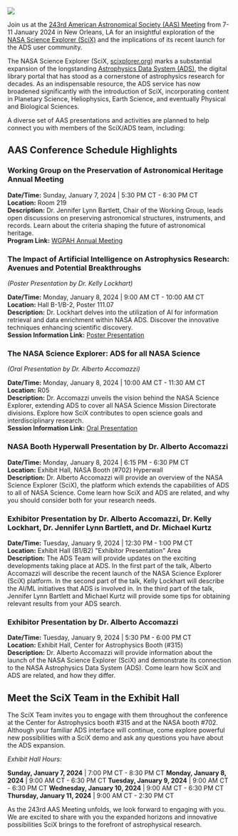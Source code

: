 <img class="img-thumbnail" src="{{ site.baseurl }}/blog/images/blog_2024-03-01_AASHeader.png" />

Join us at the [243rd American Astronomical Society (AAS) Meeting](https://aas.org/meetings/aas243) from 7-11 January 2024 in New Orleans, LA for an insightful exploration of the [NASA Science Explorer (SciX)](https://www.scixplorer.org/) and the implications of its recent launch for the ADS user community.

The NASA Science Explorer (SciX, [scixplorer.org](https://www.scixplorer.org/)) marks a substantial expansion of the longstanding [Astrophysics Data System (ADS)](https://ui.adsabs.harvard.edu/about/), the digital library portal that has stood as a cornerstone of astrophysics research for decades. As an indispensable resource, the ADS service has now broadened significantly with the introduction of SciX, incorporating content in Planetary Science, Heliophysics, Earth Science, and eventually Physical and Biological Sciences.

A diverse set of AAS presentations and activities are planned to help connect you with members of the SciX/ADS team, including:

## AAS Conference Schedule Highlights
### Working Group on the Preservation of Astronomical Heritage Annual Meeting

**Date/Time:** Sunday, January 7, 2024 | 5:30 PM CT - 6:30 PM CT  
**Location:** Room 219  
**Description:** Dr. Jennifer Lynn Bartlett, Chair of the Working Group, leads open discussions on preserving astronomical structures, instruments, and records. Learn about the criteria shaping the future of astronomical heritage.  
**Program Link:** [WGPAH Annual Meeting](https://submissions.mirasmart.com/AAS243/Itinerary/EventDetail.aspx?evt=198)

### The Impact of Artificial Intelligence on Astrophysics Research: Avenues and Potential Breakthroughs 
*(Poster Presentation by Dr. Kelly Lockhart)*

**Date/Time:**  Monday, January 8, 2024 | 9:00 AM CT - 10:00 AM CT  
**Location:** Hall B-1/B-2, Poster 111.07  
**Description:** Dr. Lockhart delves into the utilization of AI for information retrieval and data enrichment within NASA ADS. Discover the innovative techniques enhancing scientific discovery.  
**Session Information Link:** [Poster Presentation](https://submissions.mirasmart.com/AAS243/Itinerary/EventDetail.aspx?evt=177)

### The NASA Science Explorer: ADS for all NASA Science 
*(Oral Presentation by Dr. Alberto Accomazzi)*

**Date/Time:** Monday, January 8, 2024 | 10:00 AM CT - 11:30 AM CT  
**Location:** R05  
**Description:** Dr. Accomazzi unveils the vision behind the NASA Science Explorer, extending ADS to cover all NASA Science Mission Directorate divisions. Explore how SciX contributes to open science goals and interdisciplinary research.  
**Session Information Link:** [Oral Presentation](https://submissions.mirasmart.com/AAS243/Itinerary/PresentationDetail.aspx?evdid=2666)

### NASA Booth Hyperwall Presentation by Dr. Alberto Accomazzi
**Date/Time:** Monday, January 8, 2024 | 6:15 PM - 6:30 PM CT  
**Location:** Exhibit Hall, NASA Booth (#702) Hyperwall  
**Description:** Dr. Alberto Accomazzi will provide an overview of the NASA Science Explorer (SciX), the platform which extends the capabilities of ADS to all of NASA Science. Come learn how SciX and ADS are related, and why you should consider both for your research needs.

### Exhibitor Presentation by Dr. Alberto Accomazzi, Dr. Kelly Lockhart, Dr. Jennifer Lynn Bartlett, and Dr. Michael Kurtz
**Date/Time:** Tuesday, January 9, 2024 | 12:30 PM - 1:00 PM CT  
**Location:** Exhibit Hall (B1/B2) "Exhibitor Presentation" Area  
**Description:** The ADS Team will provide updates on the exciting developments taking place at ADS. In the first part of the talk, Alberto Accomazzi will describe the recent launch of the NASA Science Explorer (SciX) platform. In the second part of the talk, Kelly Lockhart will describe the AI/ML initiatives that ADS is involved in. In the third part of the talk, Jennifer Lynn Bartlett and Michael Kurtz will provide some tips for obtaining relevant results from your ADS search. 

### Exhibitor Presentation by Dr. Alberto Accomazzi
**Date/Time:** Tuesday, January 9, 2024 | 5:30 PM - 6:00 PM CT  
**Location:** Exhibit Hall, Center for Astrophysics Booth (#315)  
**Description:** Dr. Alberto Accomazzi will provide information about the launch of the NASA Science Explorer (SciX) and demonstrate its connection to the NASA Astrophysics Data System (ADS). Come learn how SciX and ADS are related, and how they differ.

## Meet the SciX Team in the Exhibit Hall
The SciX Team invites you to engage with them throughout the conference at the Center for Astrophysics booth #315 and at the NASA booth #702.  Although your familiar ADS interface will continue, come explore powerful new possibilities with a SciX demo and ask any questions you have about the ADS expansion.

_Exhibit Hall Hours:_

**Sunday, January 7, 2024** | 7:00 PM CT - 8:30 PM CT
**Monday, January 8, 2024** | 9:00 AM CT - 6:30 PM CT
**Tuesday, January 9, 2024** | 9:00 AM CT - 6:30 PM CT
**Wednesday, January 10, 2024** | 9:00 AM CT - 6:30 PM CT
**Thursday, January 11, 2024** | 9:00 AM CT - 2:30 PM CT

As the 243rd AAS Meeting unfolds, we look forward to engaging with you.  We are excited to share with you the expanded horizons and innovative possibilities SciX brings to the forefront of astrophysical research. 